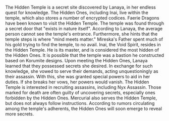 The Hidden Temple is a secret site discovered by Lanaya, in her endless quest for knowledge. The Hidden Ones, including Inai, live within the temple, which also stores a number of encrypted codices.
Faerie Dragons have been known to visit the Hidden Temple.
The temple was found through a secret door that "exists in nature itself". According to Lanaya, the average person cannot see the temple's entrance. Furthermore, she hints that the temple steps is where "mind meets matter."
Mireska's Father spent much of his gold trying to find the temple, to no avail.
Inai, the  Void Spirit, resides in the Hidden Temple. He is its master, and is considered the most hidden of the Hidden Ones. It is possible that the temple was a bastion he constructed based on Korumite designs.
Upon meeting the Hidden Ones, Lanaya learned that they possessed secrets she desired. In exchange for such knowledge, she vowed to serve their demands, acting unquestioningly as their assassin. With this, she was granted special powers to aid in her duties. If she breaks her vows, her powers would vanish.
The Hidden Temple is interested in recruiting assassins, including  Nyx Assassin. Those marked for death are often guilty of uncovering secrets, especially ones forbidden by the Hidden Ones.
Mercurial also serves the Hidden Temple, but does not always follow instructions.
According to rumors circulating among the temple's adherents, the Hidden Ones will soon emerge to reveal more secrets.
